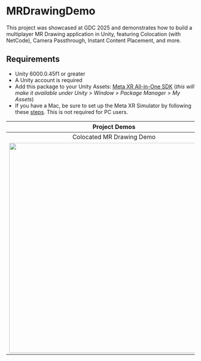 # MRDrawingDemo

This project was showcased at GDC 2025 and demonstrates how to build a multiplayer MR Drawing application in Unity, featuring Colocation (with NetCode), Camera Passthrough, Instant Content Placement, and more.

## Requirements
- Unity 6000.0.45f1 or greater
- A Unity account is required 
- Add this package to your Unity Assets: [Meta XR All-in-One SDK](https://assetstore.unity.com/packages/tools/integration/meta-xr-all-in-one-sdk-269657) (_this will make it available under Unity > Window > Package Manager > My Assets_)
- If you have a Mac, be sure to set up the Meta XR Simulator by following these [steps](https://github.com/Oculus-VR/homebrew-repo/blob/main/meta-xr-simulator.md). This is not required for PC users.

|**Project Demos**|
|:-:|
|Colocated MR Drawing Demo|
|<img src="https://github.com/dilmerv/MRDrawingDemo/blob/master/Docs/images/Demo.gif" width="560">|